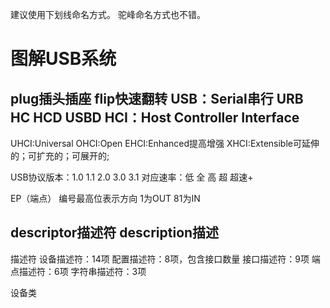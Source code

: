 
建议使用下划线命名方式。
驼峰命名方式也不错。


# 图解USB系统
plug插头插座
flip快速翻转
USB：Serial串行
URB
HC
HCD
USBD
HCI：Host Controller Interface
---

UHCI:Universal
OHCI:Open
EHCI:Enhanced提高增强
XHCI:Extensible可延伸的；可扩充的；可展开的;

USB协议版本：1.0 1.1 2.0 3.0 3.1
对应速率：低 全 高 超 超速+

EP（端点） 编号最高位表示方向 1为OUT 81为IN

descriptor描述符
description描述
---

描述符
设备描述符：14项
配置描述符：8项，包含接口数量
接口描述符：9项
端点描述符：6项
字符串描述符：3项

设备类







